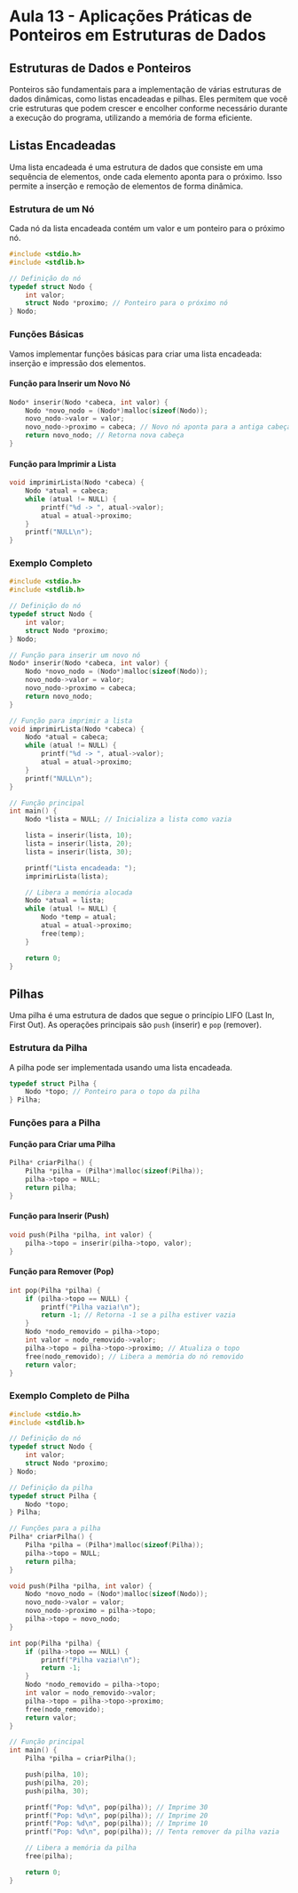 # Aula 13 - Aplicações Práticas de Ponteiros em Estruturas de Dados

## Estruturas de Dados e Ponteiros

Ponteiros são fundamentais para a implementação de várias estruturas de dados dinâmicas, como listas encadeadas e pilhas. Eles permitem que você crie estruturas que podem crescer e encolher conforme necessário durante a execução do programa, utilizando a memória de forma eficiente.

## Listas Encadeadas

Uma lista encadeada é uma estrutura de dados que consiste em uma sequência de elementos, onde cada elemento aponta para o próximo. Isso permite a inserção e remoção de elementos de forma dinâmica.

### Estrutura de um Nó

Cada nó da lista encadeada contém um valor e um ponteiro para o próximo nó.

```c
#include <stdio.h>
#include <stdlib.h>

// Definição do nó
typedef struct Nodo {
    int valor;
    struct Nodo *proximo; // Ponteiro para o próximo nó
} Nodo;
```

### Funções Básicas

Vamos implementar funções básicas para criar uma lista encadeada: inserção e impressão dos elementos.

#### Função para Inserir um Novo Nó

```c
Nodo* inserir(Nodo *cabeca, int valor) {
    Nodo *novo_nodo = (Nodo*)malloc(sizeof(Nodo));
    novo_nodo->valor = valor;
    novo_nodo->proximo = cabeca; // Novo nó aponta para a antiga cabeça
    return novo_nodo; // Retorna nova cabeça
}
```

#### Função para Imprimir a Lista

```c
void imprimirLista(Nodo *cabeca) {
    Nodo *atual = cabeca;
    while (atual != NULL) {
        printf("%d -> ", atual->valor);
        atual = atual->proximo;
    }
    printf("NULL\n");
}
```

### Exemplo Completo

```c
#include <stdio.h>
#include <stdlib.h>

// Definição do nó
typedef struct Nodo {
    int valor;
    struct Nodo *proximo;
} Nodo;

// Função para inserir um novo nó
Nodo* inserir(Nodo *cabeca, int valor) {
    Nodo *novo_nodo = (Nodo*)malloc(sizeof(Nodo));
    novo_nodo->valor = valor;
    novo_nodo->proximo = cabeca;
    return novo_nodo;
}

// Função para imprimir a lista
void imprimirLista(Nodo *cabeca) {
    Nodo *atual = cabeca;
    while (atual != NULL) {
        printf("%d -> ", atual->valor);
        atual = atual->proximo;
    }
    printf("NULL\n");
}

// Função principal
int main() {
    Nodo *lista = NULL; // Inicializa a lista como vazia

    lista = inserir(lista, 10);
    lista = inserir(lista, 20);
    lista = inserir(lista, 30);

    printf("Lista encadeada: ");
    imprimirLista(lista);

    // Libera a memória alocada
    Nodo *atual = lista;
    while (atual != NULL) {
        Nodo *temp = atual;
        atual = atual->proximo;
        free(temp);
    }

    return 0;
}
```

## Pilhas

Uma pilha é uma estrutura de dados que segue o princípio LIFO (Last In, First Out). As operações principais são `push` (inserir) e `pop` (remover).

### Estrutura da Pilha

A pilha pode ser implementada usando uma lista encadeada.

```c
typedef struct Pilha {
    Nodo *topo; // Ponteiro para o topo da pilha
} Pilha;
```

### Funções para a Pilha

#### Função para Criar uma Pilha

```c
Pilha* criarPilha() {
    Pilha *pilha = (Pilha*)malloc(sizeof(Pilha));
    pilha->topo = NULL;
    return pilha;
}
```

#### Função para Inserir (Push)

```c
void push(Pilha *pilha, int valor) {
    pilha->topo = inserir(pilha->topo, valor);
}
```

#### Função para Remover (Pop)

```c
int pop(Pilha *pilha) {
    if (pilha->topo == NULL) {
        printf("Pilha vazia!\n");
        return -1; // Retorna -1 se a pilha estiver vazia
    }
    Nodo *nodo_removido = pilha->topo;
    int valor = nodo_removido->valor;
    pilha->topo = pilha->topo->proximo; // Atualiza o topo
    free(nodo_removido); // Libera a memória do nó removido
    return valor;
}
```

### Exemplo Completo de Pilha

```c
#include <stdio.h>
#include <stdlib.h>

// Definição do nó
typedef struct Nodo {
    int valor;
    struct Nodo *proximo;
} Nodo;

// Definição da pilha
typedef struct Pilha {
    Nodo *topo;
} Pilha;

// Funções para a pilha
Pilha* criarPilha() {
    Pilha *pilha = (Pilha*)malloc(sizeof(Pilha));
    pilha->topo = NULL;
    return pilha;
}

void push(Pilha *pilha, int valor) {
    Nodo *novo_nodo = (Nodo*)malloc(sizeof(Nodo));
    novo_nodo->valor = valor;
    novo_nodo->proximo = pilha->topo;
    pilha->topo = novo_nodo;
}

int pop(Pilha *pilha) {
    if (pilha->topo == NULL) {
        printf("Pilha vazia!\n");
        return -1;
    }
    Nodo *nodo_removido = pilha->topo;
    int valor = nodo_removido->valor;
    pilha->topo = pilha->topo->proximo;
    free(nodo_removido);
    return valor;
}

// Função principal
int main() {
    Pilha *pilha = criarPilha();

    push(pilha, 10);
    push(pilha, 20);
    push(pilha, 30);

    printf("Pop: %d\n", pop(pilha)); // Imprime 30
    printf("Pop: %d\n", pop(pilha)); // Imprime 20
    printf("Pop: %d\n", pop(pilha)); // Imprime 10
    printf("Pop: %d\n", pop(pilha)); // Tenta remover da pilha vazia

    // Libera a memória da pilha
    free(pilha);

    return 0;
}
```
